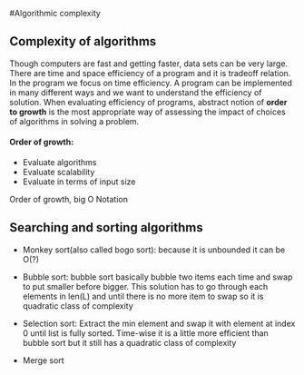 #Algorithmic complexity

## Complexity of algorithms
Though computers are fast and getting faster, data sets can be very large.
There are time and space efficiency of a program and it is tradeoff relation. In the program we focus on time efficiency. A program can be implemented in many different ways and we want to understand the efficiency of solution. When evaluating efficiency of programs, abstract notion of **order to growth** is the most appropriate way of assessing the impact of choices of algorithms in solving a problem.

#### Order of growth:
+ Evaluate algorithms
+ Evaluate scalability
+ Evaluate in terms of input size


Order of growth, big O Notation

## Searching and sorting algorithms
+ Monkey sort(also called bogo sort): because it is unbounded it can be O(?)

+ Bubble sort: bubble sort basically bubble two items each time and swap to put smaller before bigger. This solution has to go through each elements in len(L) and until there is no more item to swap so it is quadratic class of complexity

+ Selection sort: Extract the min element and swap it with element at index 0 until list is fully sorted. Time-wise it is a little more efficient than bubble sort but it still has a quadratic class of complexity  

+ Merge sort
